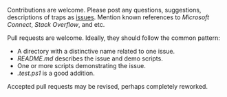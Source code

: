 
Contributions are welcome. Please post any questions, suggestions, descriptions
of traps as [issues](https://github.com/nightroman/PowerShellTraps/issues).
Mention known references to *Microsoft Connect*, *Stack Overflow*, and etc.

Pull requests are welcome. Ideally, they should follow the common pattern:

- A directory with a distinctive name related to one issue.
- *README.md* describes the issue and demo scripts.
- One or more scripts demonstrating the issue.
- *.test.ps1* is a good addition.

Accepted pull requests may be revised, perhaps completely reworked.
